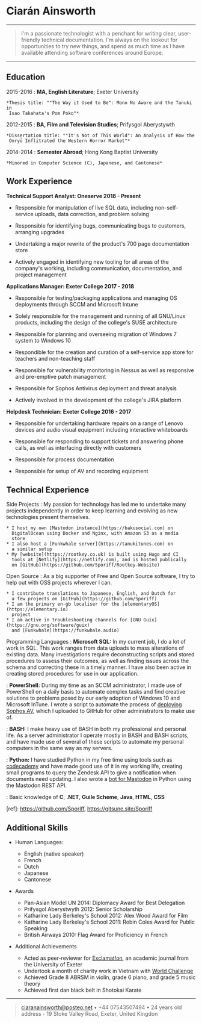 Ciarán Ainsworth
============

----

>  I'm a passionate technologist with a penchant
>  for writing clear, user-friendly technical documentation.
>  I'm always on the lookout for opportunities to try new
>  things, and spend as much time as I have available
>  attending software conferences around Europe.

----

Education
---------

2015-2016
:   **MA, English Literature**; Exeter University

    *Thesis title: ""The Way it Used to Be": Mono No Aware and the Tanuki in
     Isao Takahata's Pom Poko"*

2012-2015
:   **BA, Film and Television Studies**; Prifysgol Aberystywth

    *Dissertation title: ""It's Not of This World": An Analysis of How the
     Onryō Inflitrated the Western Horror Market"*

2014-2014
:   **Semester Abroad**; Hong Kong Baptist University

    *Minored in Computer Science (C), Japanese, and Cantonese*

Work Experience
----------

**Technical Support Analyst: Oneserve 2018 - Present**

* Responsible for manipulation of live SQL data, including non-self-service
  uploads, data correction, and problem solving

* Responsible for identifying bugs, communicating bugs to customers,
  arranging upgrades

* Undertaking a major rewrite of the product's 700 page documentation
  store

* Actively engaged in identifying new tooling for all areas of the company's
  working, including communication, documentation, and project management

**Applications Manager: Exeter College 2017 - 2018**

* Responsible for testing/packaging applications and managing OS
  deployments through SCCM and Microsoft Intune

* Solely responsible for the management and running of all GNU/Linux
  products, including the design of the college's SUSE architecture

* Responsible for planning and overseeing migration of Windows 7
  system to Windows 10

* Respondible for the creation and curation of a self-service app
  store for teachers and non-teaching staff

* Responsible for vulnerability monitoring in Nessus as well as
  responsive and pre-emptive patch management

* Responsible for Sophos Antivirus deployment and threat analysis

* Actively involved in the development of the college's JIRA platform

**Helpdesk Technician: Exeter College 2016 - 2017**

* Responsible for undertaking hardware repairs on a range of Lenovo
  devices and audio visual equipment including interactive whiteboards

* Responsible for responding to support tickets and answering phone
  calls, as well as interfacing directly with customers

* Responsible for process documentation

* Responsible for setup of AV and recording equipment

Technical Experience
--------------------

Side Projects
:   My passion for technology has led me to undertake many projects independently
    in order to keep learning and evolving as new technologies present themselves.

    * I host my own [Mastodon instance](https://bakusocial.com) on
      DigitalOcean using Docker and Nginx, with Amazon S3 as a media
      store
    * I also host a [Funkwhale server](https://tanukitunes.com) on
      a similar setup
    * My [website](https://rootkey.co.uk) is built using Hugo and CI
      tools at [Netlify](https://netlify.com), and is hosted publically
      on [GitHub](https://github.com/Sporiff/Rootkey-Website)

Open Source
:   As a big supporter of Free and Open Source software, I try to help
    out with OSS projects wherever I can.

    * I contribute translations to Japanese, English, and Dutch for
      a few projects on [GitHub](https://github.com/Sporiff)
    * I am the primary en-gb localiser for the [elementaryOS](https://elementary.io)
      project
    * I am active in troubleshooting channels for [GNU Guix](https://gnu.org/software/guix)
      and [Funkwhale](https://funkwhale.audio)

Programming Languages
:   **Microsoft SQL:** In my current job, I do a lot of work in SQL.
    This work ranges from data uploads to mass alterations of existing data.
    Many investigations require deconstructing scripts and stored procedures
    to assess their outcomes, as well as finding issues across the schema
    and correcting these in a timely manner. I have also been active in creating
    stored procedures for use in our application.

:   **PowerShell:** During my time as an SCCM administrator, I made use
    of PowerShell on a daily basis to automate complex tasks and find
    creative solutions to problems posed by our early adoption of Windows
    10 and Microsoft InTune. I wrote a script to automate the process of
    [deploying Sophos AV](https://github.com/Sporiff/Sophos-Install),
    which I uploaded to GitHub for other administrators to make use of.
    
:   **BASH:** I make heavy use of BASH in both my professional and personal
    life. As a server administrator I operate mostly in BASH and BASH scripts,
    and have made use of several of these scripts to automate my personal
    computers in the same way as my servers.

:   **Python:** I have studied Python in my free time using tools such as
    [codecademy](https://codecademy.com) and have made good use of it in my working life, 
    creating small programs to query the Zendesk API to give a notification when
    documents need updating. I also wrote a [bot for Mastodon](https://gitsune.site/Sporiff/tsukumogami)
    in Python using the Mastodon REST API.

:   Basic knowledge of **C**, **.NET**, **Guile Scheme**, **Java**, **HTML**, **CSS**

[ref]: https://github.com/Sporiff, https://gitsune.site/Sporiff

Additional Skills
----------------------------------------

* Human Languages:

     * English (native speaker)
     * French
     * Dutch
     * Japanese
     * Cantonese

* Awards

     * Pan-Asian Model UN 2014: Diplomacy Award for Best Delegation
     * Prifysgol Aberystwyth 2012: Senior Scholarship
     * Katharine Lady Berkeley's School 2012: Alex Wood Award for Film
     * Katharine Lady Berkeley's School 2011: Robin Coles Award for Public Speaking
     * British Airways 2010: Flag Award for Proficiency in French

* Additional Achievements

     * Acted as peer-reviewer for [Exclamat!on](https://humanities.exeter.ac.uk/english/research/publications/exclamation),
       an academic journal from the University of Exeter
     * Undertook a month of charity work in Vietnam with [World Challenge](https://worldchallenge.com)
     * Achieved Grade 8 ABRSM in violin, grade 6 piano, and grade 5 music theory
     * Achieved first dan black belt in Shotokai Karate

----

> <ciaranainsworth@posteo.net> • +44 07543507494 • 24 years old\
> address - 19 Stoke Valley Road, Exeter, United Kingdon
